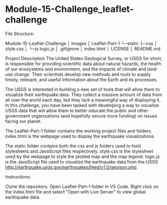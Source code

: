 # Module-15-Challenge_leaflet-challenge

File Structure:

Module-15-Leaflet-Challenge
│ Images
│ Leaflet-Part-1
└─static
├─css
│ style.css
│
└─js
logic.js
│ .gitignore
│ index.html
│ LICENSE
│ README.md

Project Description
The United States Geological Survey, or USGS for short, is responsible for providing scientific data about natural hazards, the health of our ecosystems and environment, and the impacts of climate and land-use change. Their scientists develop new methods and tools to supply timely, relevant, and useful information about the Earth and its processes.

The USGS is interested in building a new set of tools that will allow them to visualize their earthquake data. They collect a massive amount of data from all over the world each day, but they lack a meaningful way of displaying it. In this challenge, you have been tasked with developing a way to visualize USGS data that will allow them to better educate the public and other government organizations (and hopefully secure more funding) on issues facing our planet.

The Leaflet-Part-1 folder contains the working project files and folders.
index.html is the webpage used to display the earthquake visualizations.

The static folder contains both the css and js folders used to hold stylesheets and JavaScript files respectively.
style.css is the stylesheet used by the webpage to style the plotted map and the map legend.
logic.js is the JavaScript file used to visualize the earthquake data from the USGS http://earthquake.usgs.gov/earthquakes/feed/v1.0/geojson.php.

Instructions:

Clone the repository.
Open Leaflet-Part-1 folder in VS Code.
Right click on the index.html file and select "Open with Live Server" to view global earthquake data.
